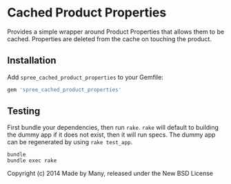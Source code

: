 Cached Product Properties
============================

Provides a simple wrapper around Product Properties that allows them to be cached.
Properties are deleted from the cache on touching the product.

Installation
------------

Add `spree_cached_product_properties` to your Gemfile:

```ruby
gem 'spree_cached_product_properties'
```

Testing
-------

First bundle your dependencies, then run `rake`. `rake` will default to building the dummy app if it does not exist, then it will run specs. The dummy app can be regenerated by using `rake test_app`.

```shell
bundle
bundle exec rake
```

Copyright (c) 2014 Made by Many, released under the New BSD License
